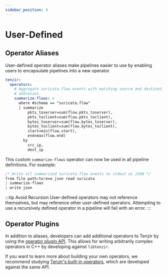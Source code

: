 ```yaml
---
sidebar_position: 4
---
```


# User-Defined

## Operator Aliases

User-defined operator aliases make pipelines easier to use by enabling users to
encapsulate pipelines into a new operator.

```yaml {0} title="tenzir.yaml"
tenzir:
  operators:
    # Aggregate suricata.flow events with matching source and destination IP
    # addresses.
    summarize-flows: >
      where #schema == "suricata.flow"
      | summarize
          pkts_toserver=sum(flow.pkts_toserver),
          pkts_toclient=sum(flow.pkts_toclient),
          bytes_toserver=sum(flow.bytes_toserver),
          bytes_toclient=sum(flow.bytes_toclient),
          start=min(flow.start),
          end=max(flow.end)
        by
          src_ip,
          dest_ip
```

This custom `summarize-flows` operator can now be used in all pipeline
definitions. For example:

```c
/* Write all summarized suricata.flow events to stdout as JSON */
from file path/to/eve.json read suricata
| summarize-flows
| write json
```

:::tip Avoid Recursion
User-defined operators may not reference themselves, but may reference other
user-defined operators. Attempting to use a recursively defined operator in a
pipeline will fail with an error.
:::

## Operator Plugins

In addition to aliases, developers can add additional operators to Tenzir by
using the [operator plugin API](../../develop/architecture/plugins.md#operator).
This allows for writing arbitrarily complex operators in C++ by developing
against `libtenzir`.

If you want to learn more about building your own operators, we recommend
studying [Tenzir's built-in operators][builtins-operators], which are developed
against the same API.

[builtins-operators]: https://github.com/tenzir/tenzir/tree/main/libtenzir/builtins/operators
